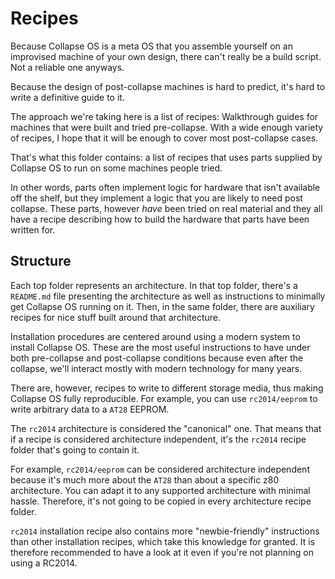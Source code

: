 # Recipes

Because Collapse OS is a meta OS that you assemble yourself on an improvised
machine of your own design, there can't really be a build script. Not a
reliable one anyways.

Because the design of post-collapse machines is hard to predict, it's hard to
write a definitive guide to it.

The approach we're taking here is a list of recipes: Walkthrough guides for
machines that were built and tried pre-collapse. With a wide enough variety of
recipes, I hope that it will be enough to cover most post-collapse cases.

That's what this folder contains: a list of recipes that uses parts supplied
by Collapse OS to run on some machines people tried.

In other words, parts often implement logic for hardware that isn't available
off the shelf, but they implement a logic that you are likely to need post
collapse. These parts, however *have* been tried on real material and they all
have a recipe describing how to build the hardware that parts have been written
for.

## Structure

Each top folder represents an architecture. In that top folder, there's a
`README.md` file presenting the architecture as well as instructions to
minimally get Collapse OS running on it. Then, in the same folder, there are
auxiliary recipes for nice stuff built around that architecture.

Installation procedures are centered around using a modern system to install
Collapse OS. These are the most useful instructions to have under both
pre-collapse and post-collapse conditions because even after the collapse,
we'll interact mostly with modern technology for many years.

There are, however, recipes to write to different storage media, thus making
Collapse OS fully reproducible. For example, you can use `rc2014/eeprom` to
write arbitrary data to a `AT28` EEPROM.

The `rc2014` architecture is considered the "canonical" one. That means that
if a recipe is considered architecture independent, it's the `rc2014` recipe
folder that's going to contain it.

For example, `rc2014/eeprom` can be considered architecture independent because
it's much more about the `AT28` than about a specific z80 architecture. You can
adapt it to any supported architecture with minimal hassle. Therefore, it's
not going to be copied in every architecture recipe folder.

`rc2014` installation recipe also contains more "newbie-friendly" instructions
than other installation recipes, which take this knowledge for granted. It is
therefore recommended to have a look at it even if you're not planning on using
a RC2014.
